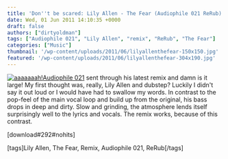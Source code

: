 ```yaml
---
title: 'Don''t be scared: Lily Allen - The Fear (Audiophile 021 ReRub)'
date: Wed, 01 Jun 2011 14:10:35 +0000
draft: false
authors: ["dirtyoldman"]
tags: ["Audiophile 021", "Lily Allen", "remix", "ReRub", "The Fear"]
categories: ["Music"]
thumbnail: '/wp-content/uploads/2011/06/lilyallenthefear-150x150.jpg'
featured: '/wp-content/uploads/2011/06/lilyallenthefear-304x190.jpg'
---
```


[![aaaaaaah!](/wp-content/uploads/2011/06/lilyallenthefear.jpg "lilyallenthefear")Audiophile 021](http://www.facebook.com/AP021) sent through his latest remix and damn is it large! My first thought was, really, Lily Allen and dubstep? Luckily I didn't say it out loud or I would have had to swallow my words. In contrast to the pop-feel of the main vocal loop and build up from the original, his bass drops in deep and dirty. Slow and grinding, the atmosphere lends itself surprisingly well to the lyrics and vocals. The remix works, because of this contrast.

\[download#292#nohits\]

\[tags\]Lily Allen, The Fear, Remix, Audiophile 021, ReRub\[/tags\]